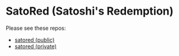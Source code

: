 # SatoRed (Satoshi's Redemption)

Please see these repos:
- [satored (public)](https://github.com/satored/satored)
- [satored (private)](https://github.com/satored/satored-private)
